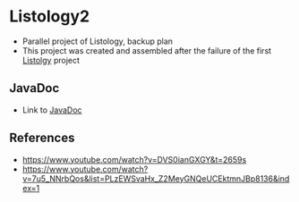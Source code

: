# Listology2

* Parallel project of Listology, backup plan
* This project was created and assembled after the failure of the first [Listolgy](https://gitlab.metropolia.fi/kaiyuz/Test-Project-07-02-2022) project

## JavaDoc
* Link to [JavaDoc](https://users.metropolia.fi/~sauravka/JavaDOC/JavaDocFinal/fi/kaiyu/listology2/package-summary.html)

## References
* https://www.youtube.com/watch?v=DVS0ianGXGY&t=2659s
* https://www.youtube.com/watch?v=7u5_NNrbQos&list=PLzEWSvaHx_Z2MeyGNQeUCEktmnJBp8136&index=1
